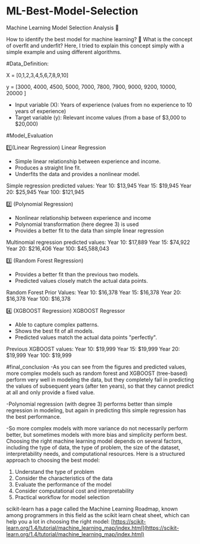# ML-Best-Model-Selection

Machine Learning Model Selection Analysis 🧠

How to identify the best model for machine learning? 🤔 What is the concept of overfit and underfit? Here, I tried to explain this concept simply with a simple example and using different algorithms.

#Data_Definition:

X = [0,1,2,3,4,5,6,7,8,9,10]

y = [3000, 4000, 4500, 5000, 7000, 7800, 7900, 9000, 9200, 10000, 20000 ]
- Input variable (X): Years of experience (values ​​from no experience to 10 years of experience)
- Target variable (y): Relevant income values ​​(from a base of $3,000 to $20,000)

#Model_Evaluation

1️⃣(Linear Regression) Linear Regression

- Simple linear relationship between experience and income.
- Produces a straight line fit.
- Underfits the data and provides a nonlinear model.

Simple regression predicted values:
Year 10: $13,945
Year 15: $19,945
Year 20: $25,945
Year 100: $121,945

2️⃣ (Polynomial Regression)
- Nonlinear relationship between experience and income
- Polynomial transformation (here degree 3) is used
- Provides a better fit to the data than simple linear regression

Multinomial regression predicted values:
Year 10: $17,889
Year 15: $74,922
Year 20: $216,406
Year 100: $45,588,043

3️⃣ (Random Forest Regression)
- Provides a better fit than the previous two models.
- Predicted values ​​closely match the actual data points.

Random Forest Prior Values:
Year 10: $16,378
Year 15: $16,378
Year 20: $16,378
Year 100: $16,378

4️⃣ (XGBOOST Regression) XGBOOST Regressor
- Able to capture complex patterns.
- Shows the best fit of all models.
- Predicted values ​​match the actual data points "perfectly".

Previous XGBOOST values:
Year 10: $19,999
Year 15: $19,999
Year 20: $19,999
Year 100: $19,999

#final_conclusion
-As you can see from the figures and predicted values, more complex models such as random forest and XGBOOST (tree-based) perform very well in modeling the data, but they completely fail in predicting the values ​​of subsequent years (after ten years), so that they cannot predict at all and only provide a fixed value.

-Polynomial regression (with degree 3) performs better than simple regression in modeling, but again in predicting this simple regression has the best performance.

-So more complex models with more variance do not necessarily perform better, but sometimes models with more bias and simplicity perform best.
Choosing the right machine learning model depends on several factors, including the type of data, the type of problem, the size of the dataset, interpretability needs, and computational resources. Here is a structured approach to choosing the best model:
1. Understand the type of problem
2. Consider the characteristics of the data
3. Evaluate the performance of the model
4. Consider computational cost and interpretability
5. Practical workflow for model selection

scikit-learn has a page called the Machine Learning Roadmap, known among programmers in this field as the scikit learn cheat sheet, which can help you a lot in choosing the right model: [https://scikit-learn.org/1.4/tutorial/machine_learning_map/index.html](https://scikit-learn.org/1.4/tutorial/machine_learning_map/index.html)
